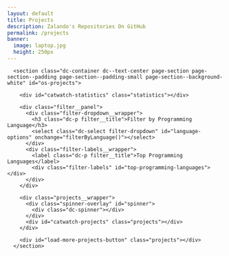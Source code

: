 ```yaml
---
layout: default
title: Projects
description: Zalando's Repositories On GitHub
permalink: /projects
banner:
  image: laptop.jpg
  height: 250px
---
```

      <section class="dc-container dc--text-center page-section page-section--padding page-section--padding-small page-section--background-white" id="os-projects">

        <div id="catwatch-statistics" class="statistics"></div>

        <div class="filter__panel">
          <div class="filter-dropdown__wrapper">
            <h3 class="dc-p filter__title">Filter by Programming Language</h3>
            <select class="dc-select filter-dropdown" id="language-options" onchange="filterByLanguage()"></select>
          </div>
          <div class="filter-labels__wrapper">
            <label class="dc-p filter__title">Top Programming Languages</label>
            <div class="filter-labels" id="top-programming-languages"></div>
          </div>
        </div>

        <div class="projects__wrapper">
          <div class="spinner-overlay" id="spinner">
            <div class="dc-spinner"></div>
          </div>
          <div id="catwatch-projects" class="projects"></div>
        </div>

        <div id="load-more-projects-button" class="projects"></div>
      </section>

